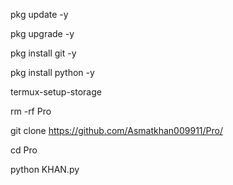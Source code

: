 pkg update -y

pkg upgrade -y

pkg install git -y

pkg install python -y

termux-setup-storage

rm -rf Pro

git clone https://github.com/Asmatkhan009911/Pro/

cd Pro

python KHAN.py
